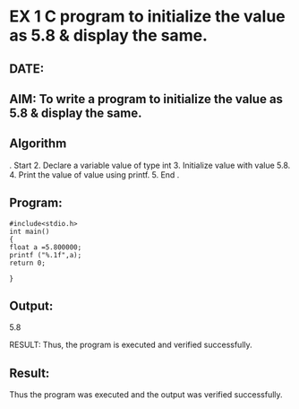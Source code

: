 # EX 1 C program to initialize the value as 5.8 & display the same.
## DATE:
## AIM: To write a program to initialize the value as 5.8 & display the same.

## Algorithm
. Start 
2. Declare a variable value of type int 
3. Initialize value with value 5.8. 
4. Print the value of value using printf. 
5. End .  

## Program:
```
#include<stdio.h> 
int main() 
{ 
float a =5.800000; 
printf ("%.1f",a); 
return 0; 
 
}
```

## Output:
5.8
 
RESULT:
Thus, the program is executed and verified successfully.



## Result:
Thus the program was executed and the output was verified successfully.
